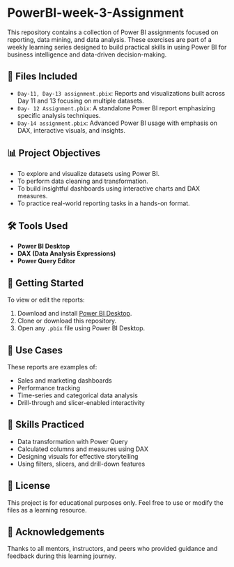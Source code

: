 # PowerBI-week-3-Assignment
This repository contains a collection of Power BI assignments focused on reporting, data mining, and data analysis. These exercises are part of a weekly learning series designed to build practical skills in using Power BI for business intelligence and data-driven decision-making.

## 📁 Files Included

- `Day-11, Day-13 assignment.pbix`: Reports and visualizations built across Day 11 and 13 focusing on multiple datasets.
- `Day- 12 Assignment.pbix`: A standalone Power BI report emphasizing specific analysis techniques.
- `Day-14 assignment.pbix`: Advanced Power BI usage with emphasis on DAX, interactive visuals, and insights.

## 📊 Project Objectives

- To explore and visualize datasets using Power BI.
- To perform data cleaning and transformation.
- To build insightful dashboards using interactive charts and DAX measures.
- To practice real-world reporting tasks in a hands-on format.

## 🛠️ Tools Used

- **Power BI Desktop**
- **DAX (Data Analysis Expressions)**
- **Power Query Editor**

## 🚀 Getting Started

To view or edit the reports:

1. Download and install [Power BI Desktop](https://powerbi.microsoft.com/desktop/).
2. Clone or download this repository.
3. Open any `.pbix` file using Power BI Desktop.

## 📌 Use Cases

These reports are examples of:
- Sales and marketing dashboards
- Performance tracking
- Time-series and categorical data analysis
- Drill-through and slicer-enabled interactivity

## 🧠 Skills Practiced

- Data transformation with Power Query
- Calculated columns and measures using DAX
- Designing visuals for effective storytelling
- Using filters, slicers, and drill-down features

## 📜 License

This project is for educational purposes only. Feel free to use or modify the files as a learning resource.

## 🙌 Acknowledgements

Thanks to all mentors, instructors, and peers who provided guidance and feedback during this learning journey.
